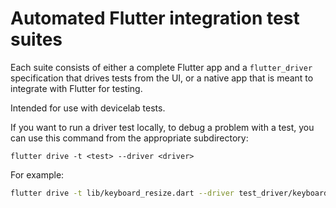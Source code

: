 # Automated Flutter integration test suites

Each suite consists of either a complete Flutter app and a `flutter_driver`
specification that drives tests from the UI, or a native app that is meant to
integrate with Flutter for testing.

Intended for use with devicelab tests.

If you want to run a driver test locally, to debug a problem with a test, you
can use this command from the appropriate subdirectory:

```shell
flutter drive -t <test> --driver <driver>
```

For example:

```sh
flutter drive -t lib/keyboard_resize.dart --driver test_driver/keyboard_resize_test.dart
```
